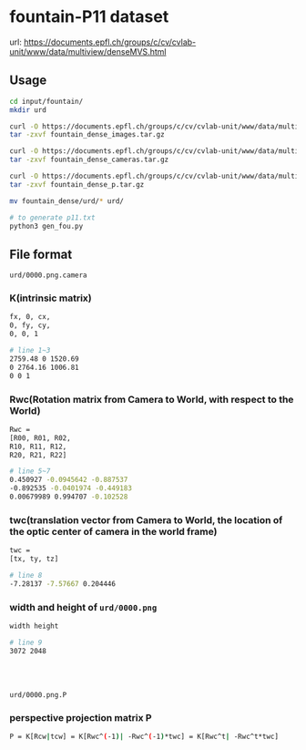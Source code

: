 # fountain-P11 dataset
url: https://documents.epfl.ch/groups/c/cv/cvlab-unit/www/data/multiview/denseMVS.html

## Usage
```bash
cd input/fountain/
mkdir urd

curl -O https://documents.epfl.ch/groups/c/cv/cvlab-unit/www/data/multiview/data/fountain_dense/urd/fountain_dense_images.tar.gz
tar -zxvf fountain_dense_images.tar.gz

curl -O https://documents.epfl.ch/groups/c/cv/cvlab-unit/www/data/multiview/data/fountain_dense/urd/fountain_dense_cameras.tar.gz
tar -zxvf fountain_dense_cameras.tar.gz

curl -O https://documents.epfl.ch/groups/c/cv/cvlab-unit/www/data/multiview/data/fountain_dense/urd/fountain_dense_p.tar.gz
tar -zxvf fountain_dense_p.tar.gz

mv fountain_dense/urd/* urd/

# to generate p11.txt
python3 gen_fou.py
```

## File format

`urd/0000.png.camera`

### K(intrinsic matrix)

```bash
fx, 0, cx,
0, fy, cy,
0, 0, 1
```

```bash
# line 1~3
2759.48 0 1520.69 
0 2764.16 1006.81 
0 0 1
```

### Rwc(Rotation matrix from Camera to World, with respect to the World)

```bash
Rwc = 
[R00, R01, R02,
R10, R11, R12,
R20, R21, R22]
```

```bash
# line 5~7
0.450927 -0.0945642 -0.887537 
-0.892535 -0.0401974 -0.449183 
0.00679989 0.994707 -0.102528 
```



### twc(translation vector from Camera to World, the location of the optic center of camera in the world frame)

```bash
twc = 
[tx, ty, tz]
```

```bash
# line 8
-7.28137 -7.57667 0.204446 
```


### width and height of `urd/0000.png`

```bash
width height
```

```bash
# line 9
3072 2048
```


<br>
<br>


`urd/0000.png.P`

### perspective projection matrix P
```bash
P = K[Rcw|tcw] = K[Rwc^(-1)| -Rwc^(-1)*twc] = K[Rwc^t| -Rwc^t*twc]
```
